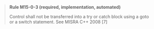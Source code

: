 > **Rule M15-0-3 (required, implementation, automated)**
>
> Control shall not be transferred into a try or catch block using a goto or
> a switch statement.
> See MISRA C++ 2008 [7]
